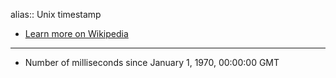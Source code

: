 alias:: Unix timestamp

- [Learn more on Wikipedia](https://en.wikipedia.org/wiki/Unix_time)
- ---
- Number of milliseconds since January 1, 1970, 00:00:00 GMT
